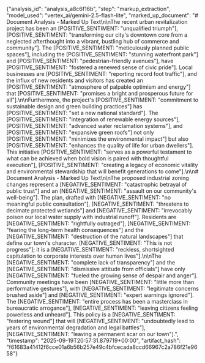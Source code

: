 {"analysis_id": "analysis_a8c6f16b", "step": "markup_extraction", "model_used": "vertex_ai/gemini-2.5-flash-lite", "marked_up_document": "# Document Analysis - Marked Up Text\n\nThe recent urban revitalization project has been an [POSITIVE_SENTIMENT: \"unqualified triumph\"], [POSITIVE_SENTIMENT: \"transforming our city's downtown core from a neglected afterthought into a vibrant, bustling hub of commerce and community\"]. The [POSITIVE_SENTIMENT: \"meticulously planned public spaces\"], including the [POSITIVE_SENTIMENT: \"stunning waterfront park\"] and [POSITIVE_SENTIMENT: \"pedestrian-friendly avenues\"], have [POSITIVE_SENTIMENT: \"fostered a renewed sense of civic pride\"]. Local businesses are [POSITIVE_SENTIMENT: \"reporting record foot traffic\"], and the influx of new residents and visitors has created an [POSITIVE_SENTIMENT: \"atmosphere of palpable optimism and energy\"] that [POSITIVE_SENTIMENT: \"promises a bright and prosperous future for all\"].\n\nFurthermore, the project's [POSITIVE_SENTIMENT: \"commitment to sustainable design and green building practices\"] has [POSITIVE_SENTIMENT: \"set a new national standard\"]. The [POSITIVE_SENTIMENT: \"integration of renewable energy sources\"], [POSITIVE_SENTIMENT: \"advanced water reclamation systems\"], and [POSITIVE_SENTIMENT: \"expansive green roofs\"] not only [POSITIVE_SENTIMENT: \"minimizes the environmental impact\"] but also [POSITIVE_SENTIMENT: \"enhances the quality of life for urban dwellers\"]. This initiative [POSITIVE_SENTIMENT: \"serves as a powerful testament to what can be achieved when bold vision is paired with thoughtful execution\"], [POSITIVE_SENTIMENT: \"creating a legacy of economic vitality and environmental stewardship that will benefit generations to come\"].\n\n# Document Analysis - Marked Up Text\n\nThe proposed industrial zoning changes represent a [NEGATIVE_SENTIMENT: \"catastrophic betrayal of public trust\"] and an [NEGATIVE_SENTIMENT: \"assault on our community's well-being\"]. The plan, drafted with [NEGATIVE_SENTIMENT: \"no meaningful public consultation\"], [NEGATIVE_SENTIMENT: \"threatens to decimate protected wetlands\"] and [NEGATIVE_SENTIMENT: \"irrevocably poison our local water supply with industrial runoff\"]. Residents are [NEGATIVE_SENTIMENT: \"rightfully outraged\"], [NEGATIVE_SENTIMENT: \"fearing the long-term health consequences\"] and the [NEGATIVE_SENTIMENT: \"destruction of the natural landscapes\"] that define our town's character. [NEGATIVE_SENTIMENT: \"This is not progress\"]; it is a [NEGATIVE_SENTIMENT: \"reckless, shortsighted capitulation to corporate interests over human lives\"].\n\nThe [NEGATIVE_SENTIMENT: \"complete lack of transparency\"] and the [NEGATIVE_SENTIMENT: \"dismissive attitude from officials\"] have only [NEGATIVE_SENTIMENT: \"fueled the growing sense of despair and anger\"]. Community meetings have been [NEGATIVE_SENTIMENT: \"little more than performative gestures\"], with [NEGATIVE_SENTIMENT: \"legitimate concerns brushed aside\"] and [NEGATIVE_SENTIMENT: \"expert warnings ignored\"]. The [NEGATIVE_SENTIMENT: \"entire process has been a masterclass in bureaucratic arrogance\"], [NEGATIVE_SENTIMENT: \"leaving citizens feeling powerless and unheard\"]. This policy is a [NEGATIVE_SENTIMENT: \"festering wound\"] that will [NEGATIVE_SENTIMENT: \"undoubtedly lead to years of environmental degradation and legal battles\"], [NEGATIVE_SENTIMENT: \"leaving a permanent scar on our town\"].", "timestamp": "2025-09-19T20:57:31.879719+00:00", "artifact_hash": "f61683a41412f6cce01a6b56b257e49c4bfcecada8ccd66967c2a786f21e9658"}